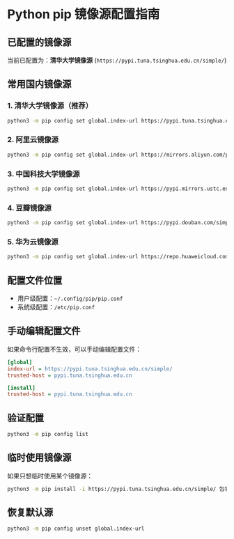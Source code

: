 # Python pip 镜像源配置指南

## 已配置的镜像源
当前已配置为：**清华大学镜像源** (`https://pypi.tuna.tsinghua.edu.cn/simple/`)

## 常用国内镜像源

### 1. 清华大学镜像源（推荐）
```bash
python3 -m pip config set global.index-url https://pypi.tuna.tsinghua.edu.cn/simple/
```

### 2. 阿里云镜像源
```bash
python3 -m pip config set global.index-url https://mirrors.aliyun.com/pypi/simple/
```

### 3. 中国科技大学镜像源
```bash
python3 -m pip config set global.index-url https://pypi.mirrors.ustc.edu.cn/simple/
```

### 4. 豆瓣镜像源
```bash
python3 -m pip config set global.index-url https://pypi.douban.com/simple/
```

### 5. 华为云镜像源
```bash
python3 -m pip config set global.index-url https://repo.huaweicloud.com/repository/pypi/simple/
```

## 配置文件位置
- 用户级配置：`~/.config/pip/pip.conf`
- 系统级配置：`/etc/pip.conf`

## 手动编辑配置文件
如果命令行配置不生效，可以手动编辑配置文件：

```ini
[global]
index-url = https://pypi.tuna.tsinghua.edu.cn/simple/
trusted-host = pypi.tuna.tsinghua.edu.cn

[install]
trusted-host = pypi.tuna.tsinghua.edu.cn
```

## 验证配置
```bash
python3 -m pip config list
```

## 临时使用镜像源
如果只想临时使用某个镜像源：
```bash
python3 -m pip install -i https://pypi.tuna.tsinghua.edu.cn/simple/ 包名
```

## 恢复默认源
```bash
python3 -m pip config unset global.index-url
``` 